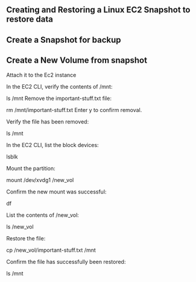 ## Creating and Restoring a Linux EC2 Snapshot to restore data 

## Create a Snapshot for backup 

## Create a New Volume from snapshot

Attach it to the Ec2 instance

In the EC2 CLI, verify the contents of /mnt:

ls /mnt
Remove the important-stuff.txt file:

rm /mnt/important-stuff.txt
Enter y to confirm removal.

Verify the file has been removed:

ls /mnt

In the EC2 CLI, list the block devices:

lsblk

Mount the partition:

mount /dev/xvdg1 /new_vol

Confirm the new mount was successful:

df

List the contents of /new_vol:

ls /new_vol

Restore the file:

cp /new_vol/important-stuff.txt /mnt

Confirm the file has successfully been restored:

ls /mnt
